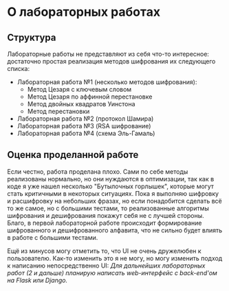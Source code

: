 # О лабораторных работах

## Структура

Лабораторные работы не представляют из себя что-то интересное: достаточно простая реализация методов шифрования их следующего списка:

- Лабораторная работа №1 (несколько методов шифрования):
  - Метод Цезаря с ключевым словом
  - Метод Цезаря по аффинной перестановке
  - Метод двойных квадратов Уинстона
  - Метод перестановки
- Лабораторная работа №2 (протокол Шамира)
- Лабораторная работа №3 (RSA шифрование)
- Лабораторная работа №4 (схема Эль-Гамаль)

## Оценка проделанной работе

Если честно, работа проделана плохо. Сами по себе методы реализованы нормально, но они нуждаются в оптимизации, так как в коде я уже нашел несколько "Бутылочных горлышек", которые могут стать критичными в некоторых ситуациях. Пока я выполняю шифровку и расшифровку на небольших фразах, но если понадобится сделать всё то же самое, но с большими тестами, то реализованные алгоритмы шифрования и дешифрования покажут себя не с лучшей стороны. Благо, в первой лабораторной работе происходит формирование шифрованного и дешифрованного алфавита, что не сильно будет влиять в работе с большими тестами.

Ещё из минусов могу отметить то, что UI не очень дружелюбен к пользователю. Как-то изменить это я не могу, но могу изменить подход к написанию непосредственно UI: _Для дальнейших лабораторных работ (2 и дальше) планирую написать web-интерфейс с back-end'ом на Flask или Django._
